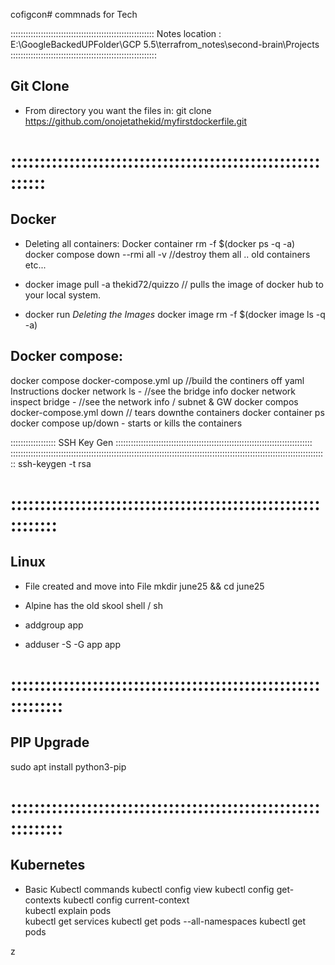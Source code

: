 cofigcon# commnads for Tech

:::::::::::::::::::::::::::::::::::::::::::::::::::::::::
Notes location : E:\GoogleBackedUPFolder\GCP 5.5\terrafrom_notes\second-brain\Projects
::::::::::::::::::::::::::::::::::::::::::::::::::::::::::
## Git Clone
* From directory you want the files in:
git clone https://github.com/onojetathekid/myfirstdockerfile.git

# :::::::::::::::::::::::::::::::::::::::::::::::::::::::::::
## Docker
* Deleting all containers:
Docker container rm -f $(docker ps -q -a)
docker compose down --rmi all -v //destroy them all .. old containers etc... 

* docker image pull -a thekid72/quizzo // pulls the image of docker hub to your local system.
* docker run 
*Deleting the Images*
docker image rm -f $(docker image ls -q -a)
## Docker compose:
docker compose docker-compose.yml up //build the continers off yaml Instructions
docker network ls - //see the bridge info
docker network inspect bridge - //see the network info / subnet & GW
docker compos docker-compose.yml down // tears downthe containers
docker container ps
docker compose up/down - starts or kills the containers

:::::::::::::::::: SSH Key Gen ::::::::::::::::::::::::::::::::::::::::::::::::::::::::::::::::::::::::::::::
::::::::::::::::::::::::::::::::::::::::::::::::::::::::::::::::::::::::::::::::::::::::::::::::::::::::::::::::::::::::::::::
ssh-keygen -t rsa

# :::::::::::::::::::::::::::::::::::::::::::::::::::::::::::::
## Linux

* File created and move into File
mkdir june25 && cd june25

* Alpine has the old skool shell / sh
* addgroup app
* adduser -S -G app app

# ::::::::::::::::::::::::::::::::::::::::::::::::::::::::::::::
## PIP Upgrade ##
sudo apt install python3-pip


# ::::::::::::::::::::::::::::::::::::::::::::::::::::::::::::::
## Kubernetes
 * Basic Kubectl commands
 kubectl config view
 kubectl config get-contexts
 kubectl config current-context  
 kubectl explain pods  
 kubectl get services
 kubectl get pods --all-namespaces
 kubectl get pods














z
